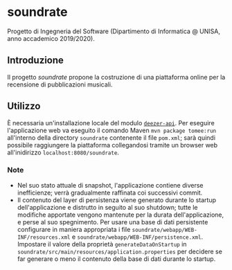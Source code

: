 # soundrate
Progetto di Ingegneria del Software (Dipartimento di Informatica @ UNISA, anno accademico 2019/2020).

## Introduzione
Il progetto *soundrate* propone la costruzione di una piattaforma online per la recensione di pubblicazioni musicali.

## Utilizzo
È necessaria un'installazione locale del modulo [`deezer-api`](https://github.com/alex-massa/deezer-api).
Per eseguire l'applicazione web va eseguito il comando Maven `mvn package tomee:run` all'interno della directory `soundrate` contenente il file `pom.xml`; sarà quindi possibile raggiungere la piattaforma collegandosi tramite un browser web all'inidirizzo `localhost:8080/soundrate`.

### Note
- Nel suo stato attuale di snapshot, l'applicazione contiene diverse inefficienze; verrà gradualmente raffinata coi successivi commit.
- Il contenuto del layer di persistenza viene generato durante lo startup dell'applicazione e distrutto in seguito al suo shutdown; tutte le modifiche apportate vengono mantenute per la durata dell'applicazione, e perse al suo spegnimento. Per usare una base di dati persistente configurare in maniera appropriata i file `soundrate/webapp/WEB-INF/resources.xml` e `soundrate/webapp/WEB-INF/persistence.xml`. Impostare il valore della proprietà `generateDataOnStartup` in `soundrate/src/main/resources/application.properties` per decidere se far generare o meno il contenuto della base di dati durante lo startup.
